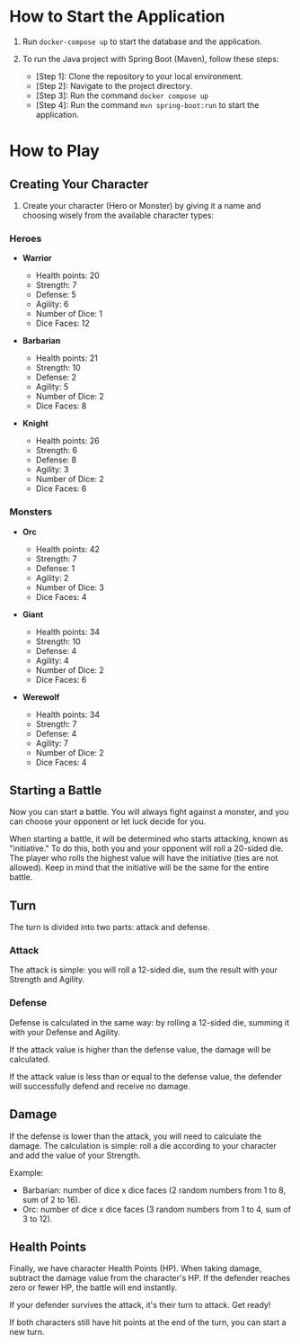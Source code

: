 # How to Start the Application

1. Run `docker-compose up` to start the database and the application.

2. To run the Java project with Spring Boot (Maven), follow these steps:
    - [Step 1]: Clone the repository to your local environment.
    - [Step 2]: Navigate to the project directory.
    - [Step 3]: Run the command `docker compose up`
    - [Step 4]: Run the command `mvn spring-boot:run` to start the application.

# How to Play

## Creating Your Character

1. Create your character (Hero or Monster) by giving it a name and choosing wisely from the available character types:

### Heroes

- **Warrior**
    - Health points: 20
    - Strength: 7
    - Defense: 5
    - Agility: 6
    - Number of Dice: 1
    - Dice Faces: 12

- **Barbarian**
    - Health points: 21
    - Strength: 10
    - Defense: 2
    - Agility: 5
    - Number of Dice: 2
    - Dice Faces: 8

- **Knight**
    - Health points: 26
    - Strength: 6
    - Defense: 8
    - Agility: 3
    - Number of Dice: 2
    - Dice Faces: 6

### Monsters

- **Orc**
    - Health points: 42
    - Strength: 7
    - Defense: 1
    - Agility: 2
    - Number of Dice: 3
    - Dice Faces: 4

- **Giant**
    - Health points: 34
    - Strength: 10
    - Defense: 4
    - Agility: 4
    - Number of Dice: 2
    - Dice Faces: 6

- **Werewolf**
    - Health points: 34
    - Strength: 7
    - Defense: 4
    - Agility: 7
    - Number of Dice: 2
    - Dice Faces: 4

## Starting a Battle

Now you can start a battle. You will always fight against a monster, and you can choose your opponent or let luck decide
for you.

When starting a battle, it will be determined who starts attacking, known as "initiative." To do this, both you and your
opponent will roll a 20-sided die. The player who rolls the highest value will have the initiative (ties are not
allowed). Keep in mind that the initiative will be the same for the entire battle.

## Turn

The turn is divided into two parts: attack and defense.

### Attack

The attack is simple: you will roll a 12-sided die, sum the result with your Strength and Agility.

### Defense

Defense is calculated in the same way: by rolling a 12-sided die, summing it with your Defense and Agility.

If the attack value is higher than the defense value, the damage will be calculated.

If the attack value is less than or equal to the defense value, the defender will successfully defend and receive no
damage.

## Damage

If the defense is lower than the attack, you will need to calculate the damage. The calculation is simple: roll a die
according to your character and add the value of your Strength.

Example:

- Barbarian: number of dice x dice faces (2 random numbers from 1 to 8, sum of 2 to 16).
- Orc: number of dice x dice faces (3 random numbers from 1 to 4, sum of 3 to 12).

## Health Points

Finally, we have character Health Points (HP). When taking damage, subtract the damage value from the character's HP. If
the defender reaches zero or fewer HP, the battle will end instantly.

If your defender survives the attack, it's their turn to attack. Get ready!

If both characters still have hit points at the end of the turn, you can start a new turn.
